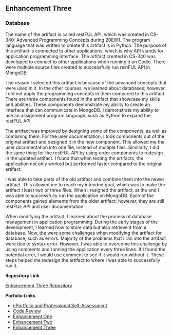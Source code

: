 ## Enhancement Three 
### Database

The name of the artifact is called restFUL API, which was created in CS-340: Advanced Programming Concepts during 20EW1. The program language that was written to create this artifact is in Python. The purpose of this artifact is connected to other applications, which is why API stands for application programming interface. The artifact created in CS-340 was developed to connect to other applications when running it on Codio. There were multiple source files created to successfully run restFUL API in MongoDB. 

The reason I selected this artifact is because of the advanced concepts that were used in it. In the other courses, we learned about databases; however, I did not apply the programming concepts in them compared to this artifact. There are three components found in the artifact that showcase my skills and abilities. These components demonstrate my ability to create an interface that can communicate in MongoDB. I demonstrate my ability to use an assignment program language, such as Python to expand the restFUL API. 

The artifact was improved by designing some of the components, as well as combining them. For the user documentation, I took components out of the original artifact and designed it in the new component. This allowed me the user documentation into one file, instead of multiple files. Similarity, I did the same thing for the restFUL API by using order components to redesign in the updated artifact. I found that when testing the artifacts, the application not only worked but performed faster compared to the original artifact. 

I was able to take parts of the old artifact and combine them into the newer artifact. This allowed me to reach my intended goal, which was to make the artifact i least two or three files. When I resigned the artifact, at the end I was able to successfully run the application on MongoDB. Each of the components gained elements from the older artifact; however, they are still restFUL API and user documentation. 

When modifying the artifact, I learned about the process of database management in application programming. During the early stages of the development, I learned how to store data but also retrieve it from a database. Now, the were some challenges when modifying the artifact for database, such as errors. Majority of the problems that I ran into the artifact were due to syntax error. However, I was able to overcome this challenge by using comments and running the application every three lines. If I found the potential error, I would use comment to see if it would run without it. These steps helped me redesign the artifact to where I was able to successfully run it. 

**Repository Link**

[Enhancement Three Repository](https://github.com/fsrinehart/Database)

**Porfolio Links**
 
- <a href="https://fsrinehart.github.io/frinehart.github.io/index.html">ePortfolio and Professional Self-Assessment</a>
- <a href="https://fsrinehart.github.io/frinehart.github.io/codereview.html">Code Review</a>
- <a href="https://fsrinehart.github.io/frinehart.github.io/enhancementone.html">Enhancement One</a>
- <a href="https://fsrinehart.github.io/frinehart.github.io/enhancementtwo.html">Enhancement Two</a>
- <a href="https://fsrinehart.github.io/frinehart.github.io/enhancementthree.html">Enhancement Three</a> 
